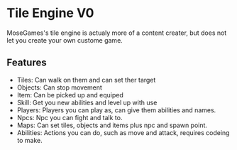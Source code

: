 # Tile Engine V0
MoseGames's tile engine is actualy more of a content creater, but does not let you create your own custome game.
## Features
 * Tiles: Can walk on them and can set ther target
 * Objects: Can stop movement
 * Item: Can be picked up and equiped
 * Skill: Get you new abilities and level up with use
 * Players: Players you can play as, can give them abilities and names.
 * Npcs: Npc you can fight and talk to.
 * Maps: Can set tiles, objects and items plus npc and spawn point.
 * Abilities: Actions you can do, such as move and attack, requires codeing to make.
